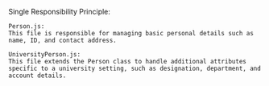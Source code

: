 Single Responsibility Principle:


    Person.js:
    This file is responsible for managing basic personal details such as name, ID, and contact address.

    UniversityPerson.js:
    This file extends the Person class to handle additional attributes specific to a university setting, such as designation, department, and account details.